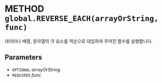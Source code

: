 # METHOD `global.REVERSE_EACH(arrayOrString, func)`
데이터나 배열, 문자열의 각 요소를 역순으로 대입하여 주어진 함수를 실행합니다.

## Parameters
* `OPTIONAL` *arrayOrString*
* `REQUIRED` *func*

